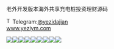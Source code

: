 老外开发版本海外共享充电桩投资理财源码<p dir="auto"><a target="_blank" rel="noopener noreferrer nofollow" href="https://camo.githubusercontent.com/d614d90677fbc2e34c7c62ebc68c82379d87a57c4beaf05af65fec7ba6b72e36/68747470733a2f2f63646e2d69636f6e732d706e672e666c617469636f6e2e636f6d2f3531322f323131312f323131313634362e706e67"><img src="https://camo.githubusercontent.com/d614d90677fbc2e34c7c62ebc68c82379d87a57c4beaf05af65fec7ba6b72e36/68747470733a2f2f63646e2d69636f6e732d706e672e666c617469636f6e2e636f6d2f3531322f323131312f323131313634362e706e67" alt="Telegram Icon" style="width: 16px; max-width: 100%;" data-canonical-src="https://cdn-icons-png.flaticon.com/512/2111/2111646.png"></a>Telegram:<a href="https://t.me/yezidajian" rel="nofollow">@yezidajian</a><br><a href="https://www.yeziym.com/">www.yeziym.com</a></p><img src="https://github.com/yeziym/laowaikaifabanben_gH/blob/main/inAzk.png"><img src="https://github.com/yeziym/laowaikaifabanben_gH/blob/main/Ci0Of.png"><img src="https://github.com/yeziym/laowaikaifabanben_gH/blob/main/tA8Ae.png"><img src="https://github.com/yeziym/laowaikaifabanben_gH/blob/main/EiF0e.png"><img src="https://github.com/yeziym/laowaikaifabanben_gH/blob/main/CYg3a.png"><img src="https://github.com/yeziym/laowaikaifabanben_gH/blob/main/h7nyY.png"><img src="https://github.com/yeziym/laowaikaifabanben_gH/blob/main/0uJ01.png"><img src="https://github.com/yeziym/laowaikaifabanben_gH/blob/main/hL2GY.png"><img src="https://github.com/yeziym/laowaikaifabanben_gH/blob/main/fzfJ2.png">
